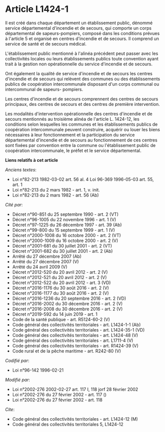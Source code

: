 # Article L1424-1

Il est créé dans chaque département un établissement public, dénommé service départemental d'incendie et de secours, qui
comporte un corps départemental de sapeurs-pompiers, composé dans les conditions prévues à l'article 5 et organisé en centres
d'incendie et de secours. Il comprend un service de santé et de secours médical.

L'établissement public mentionné à l'alinéa précédent peut passer avec les collectivités locales ou leurs établissements
publics toute convention ayant trait à la gestion non opérationnelle du service d'incendie et de secours.

Ont également la qualité de service d'incendie et de secours les centres d'incendie et de secours qui relèvent des communes
ou des établissements publics de coopération intercommunale disposant d'un corps communal ou intercommunal de sapeurs-
pompiers.

Les centres d'incendie et de secours comprennent des centres de secours principaux, des centres de secours et des centres de
première intervention.

Les modalités d'intervention opérationnelle des centres d'incendie et de secours mentionnés au troisième alinéa de l'article
L. 1424-12, les conditions selon lesquelles les communes et les établissements publics de coopération intercommunale peuvent
construire, acquérir ou louer les biens nécessaires à leur fonctionnement et la participation du service départemental
d'incendie et de secours au fonctionnement de ces centres sont fixées par convention entre la commune ou l'établissement
public de coopération intercommunale, le préfet et le service départemental.

**Liens relatifs à cet article**

_Anciens textes_:

  - Loi n°82-213 1982-03-02 art. 56 al. 4 Loi 96-369 1996-05-03 art. 55, art. 1
  - Loi n°82-213 du 2 mars 1982 - art. 1, v. init.
  - Loi n°82-213 du 2 mars 1982 - art. 56 (Ab)

_Cité par_:

  - Décret n°90-851 du 25 septembre 1990 - art. 2 (VT)
  - Décret n°96-1005 du 22 novembre 1996 - art. 1 (V)
  - Décret n°97-1225 du 26 décembre 1997 - art. 39 (Ab)
  - Décret n°99-800 du 15 septembre 1999 - art. 1 (V)
  - Décret n°2000-1008 du 16 octobre 2000 - art. 2 (VT)
  - Décret n°2000-1009 du 16 octobre 2000 - art. 2 (V)
  - Décret n°2001-681 du 30 juillet 2001 - art. 2 (VT)
  - Décret n°2001-682 du 30 juillet 2001 - art. 2 (Ab)
  - Arrêté du 27 décembre 2007 (Ab)
  - Arrêté du 27 décembre 2007 (V)
  - Arrêté du 24 avril 2009 (V)
  - Décret n°2012-520 du 20 avril 2012 - art. 2 (V)
  - Décret n°2012-521 du 20 avril 2012 - art. 2 (V)
  - Décret n°2012-522 du 20 avril 2012 - art. 3 (VD)
  - Décret n°2016-1176 du 30 août 2016 - art. 2 (V)
  - Décret n°2016-1177 du 30 août 2016 - art. 2 (V)
  - Décret n°2016-1236 du 20 septembre 2016 - art. 2 (VD)
  - Décret n°2016-2002 du 30 décembre 2016 - art. 2 (V)
  - Décret n°2016-2008 du 30 décembre 2016 - art. 2 (V)
  - Décret n°2019-592 du 14 juin 2019 - art. 1
  - Code de la santé publique - art. R5124-60-2 (V)
  - Code général des collectivités territoriales - art. L1424-1-1 (Ab)
  - Code général des collectivités territoriales - art. L1424-35-1 (VD)
  - Code général des collectivités territoriales - art. L1424-48 (V)
  - Code général des collectivités territoriales - art. L1711-4 (V)
  - Code général des collectivités territoriales - art. R1424-39 (V)
  - Code rural et de la pêche maritime - art. R242-80 (V)

_Codifié par_:

  - Loi n°96-142 1996-02-21

_Modifié par_:

  - Loi n°2002-276 2002-02-27 art. 117 I, 118 jorf 28 février 2002
  - Loi n°2002-276 du 27 février 2002 - art. 117 ()
  - Loi n°2002-276 du 27 février 2002 - art. 118

_Cite_:

  - Code général des collectivités territoriales - art. L1424-12 (M)
  - Code général des collectivités territoriales 5, L1424-12
